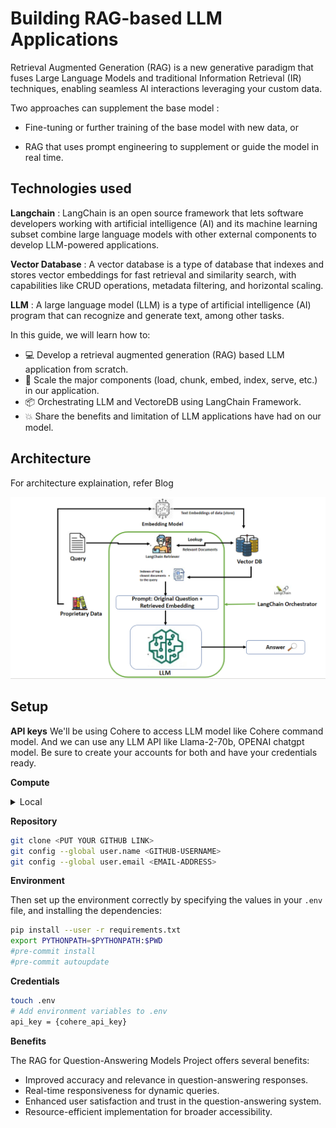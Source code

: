 # Building RAG-based LLM Applications

Retrieval Augmented Generation (RAG) is a new generative paradigm that fuses Large Language Models and traditional Information Retrieval (IR) techniques, enabling seamless AI interactions leveraging your custom data.​

Two approaches can supplement the base model :​

* Fine-tuning or further training of the base model with new data, or​

* RAG that uses prompt engineering to supplement or guide the model in real time.​

## Technologies used

**Langchain** : LangChain is an open source framework that lets software developers working with artificial intelligence (AI) and its machine learning subset combine large language models with other external components to develop LLM-powered applications.

**Vector Database** : A vector database is a type of database that indexes and stores vector embeddings for fast retrieval and similarity search, with capabilities like CRUD operations, metadata filtering, and horizontal scaling.

**LLM** : A large language model (LLM) is a type of artificial intelligence (AI) program that can recognize and generate text, among other tasks.

<!--- **Blog post**: https://www.anyscale.com/blog/a-comprehensive-guide-for-building-rag-based-llm-applications-part-1
- **GitHub repository**: https://github.com/ray-project/llm-applications
- **Interactive notebook**: https://github.com/ray-project/llm-applications/blob/main/notebooks/rag.ipynb --->

In this guide, we will learn how to:

* 💻 Develop a retrieval augmented generation (RAG) based LLM application from scratch.
* 🚀 Scale the major components (load, chunk, embed, index, serve, etc.) in our application.
* 📦 Orchestrating LLM and VectoreDB using LangChain Framework.
* 💥 Share the benefits and limitation of LLM applications have had on our model.

## Architecture 

For architecture explaination, refer Blog 


![Getting Started](./images/image.png)

## Setup

**API keys**
We'll be using Cohere to access LLM model like Cohere command model. And we can use any LLM API like Llama-2-70b, OPENAI chatgpt model. Be sure to create your accounts for both and have your credentials ready.

**Compute**
<details>
  <summary>Local</summary>
  You could run this on your local laptop but a we highly recommend using a setup with access to GPUs.
</details>



**Repository**
```bash
git clone <PUT YOUR GITHUB LINK>
git config --global user.name <GITHUB-USERNAME>
git config --global user.email <EMAIL-ADDRESS>
```

**Environment**

Then set up the environment correctly by specifying the values in your `.env` file,
and installing the dependencies:

```bash
pip install --user -r requirements.txt
export PYTHONPATH=$PYTHONPATH:$PWD
#pre-commit install
#pre-commit autoupdate
```

**Credentials** 
```bash
touch .env
# Add environment variables to .env
api_key = {cohere_api_key}
```

**Benefits**

The RAG for Question-Answering Models Project offers several benefits:

* Improved accuracy and relevance in question-answering responses.
* Real-time responsiveness for dynamic queries.
* Enhanced user satisfaction and trust in the question-answering system.
* Resource-efficient implementation for broader accessibility.
